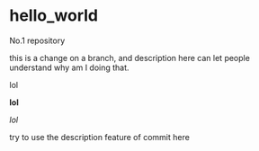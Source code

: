 # hello_world
No.1 repository

this is a change on a branch, and description here can let people understand why am I doing that.

lol

**lol**

*lol*

try to use the description feature of commit here

